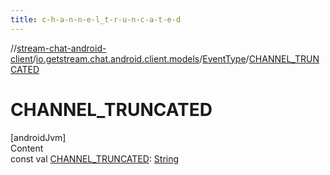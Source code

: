 ```yaml
---
title: c-h-a-n-n-e-l_t-r-u-n-c-a-t-e-d
---
```

//[stream-chat-android-client](../../../index.md)/[io.getstream.chat.android.client.models](../index.md)/[EventType](index.md)/[CHANNEL_TRUNCATED](CHANNEL_TRUNCATED.md)



# CHANNEL_TRUNCATED  
[androidJvm]  
Content  
const val [CHANNEL_TRUNCATED](CHANNEL_TRUNCATED.md): [String](https://kotlinlang.org/api/latest/jvm/stdlib/kotlin/-string/index.html)  



